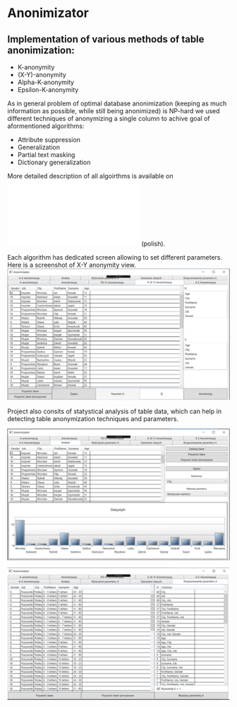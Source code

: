 # Anonimizator

## Implementation of various methods of table anonimization:
- K-anonymity
- (X-Y)-anonymity
- Alpha-K-anonymity
- Epsilon-K-anonymity

As in general problem of optimal database anonimization (keeping as much information as possible, while still being anonimized) is NP-hard we used different techniques of anonymizing a single column to achive goal of aformentioned algorithms:
- Attribute suppression
- Generalization
- Partial text masking
- Dictionary generalization

More detailed description of all algoirthms is available on ![report](report.pdf) (polish).


Each algorithm has dedicated screen allowing to set different parameters. Here is a screenshot of X-Y anonymity view.
![X-Y anonimization screen](X_Y.png "X-Y anonimzation screen")

Project also consits of statystical analysis of table data, which can help in detecting table anonymization techniques and parameters.


![Graphs](graph.png)

![Detection of K parameter](K_Detection.png)
